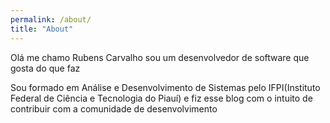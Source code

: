 ```yaml
---
permalink: /about/
title: "About"
---
```


Olá me chamo Rubens Carvalho sou um desenvolvedor de software que gosta do que faz

Sou formado em Análise e Desenvolvimento de Sistemas pelo IFPI(Instituto Federal de Ciência e Tecnologia do Piauí) e 
fiz esse blog com o intuito de contribuir com a comunidade de desenvolvimento